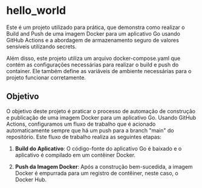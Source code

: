 # hello_world

Este é um projeto utilizado para prática, que demonstra como realizar o Build and Push de uma imagem Docker para um aplicativo Go usando GitHub Actions e a abordagem de armazenamento seguro de valores sensíveis utilizando secrets.

Além disso, este projeto utiliza um arquivo docker-compose.yaml que contém as configurações necessárias para realizar o build e push do container. Ele também define as variáveis de ambiente necessárias para o projeto funcionar corretamente.

## Objetivo

O objetivo deste projeto é praticar o processo de automação de construção e publicação de uma imagem Docker para um aplicativo Go. Usando GitHub Actions, configuramos um fluxo de trabalho que é acionado automaticamente sempre que há um push para a branch "main" do repositório. Este fluxo de trabalho realiza as seguintes etapas:

1. **Build do Aplicativo**: O código-fonte do aplicativo Go é baixado e o aplicativo é compilado em um contêiner Docker.

2. **Push da Imagem Docker**: Após a construção bem-sucedida, a imagem Docker é empurrada para um registro de contêiner, neste caso, o Docker Hub.
